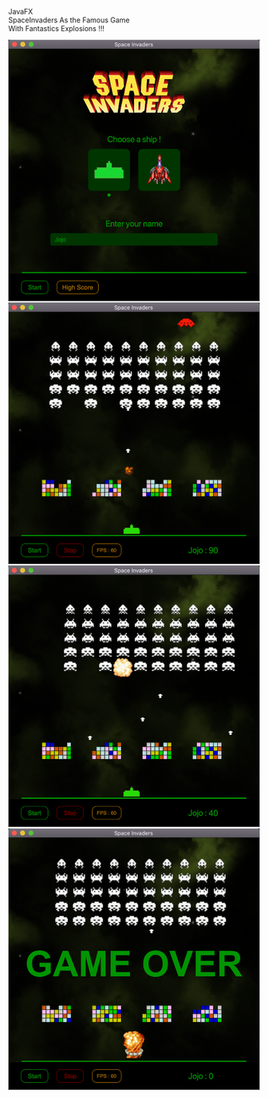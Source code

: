 JavaFX<br>SpaceInvaders As the Famous Game<br>With Fantastics Explosions !!!

![alt text](https://github.com/RomainCrispini/SpaceInvaders/blob/master/SpaceCover1.png?raw=true)
![alt text](https://github.com/RomainCrispini/SpaceInvaders/blob/master/SpaceCover2.png?raw=true)
![alt text](https://github.com/RomainCrispini/SpaceInvaders/blob/master/SpaceCover3.png?raw=true)
![alt text](https://github.com/RomainCrispini/SpaceInvaders/blob/master/SpaceCover4.png?raw=true)
